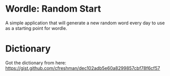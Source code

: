 # Wordle: Random Start
A simple application that will generate a new random word every day to use as a starting point for wordle.

# Dictionary
Got the dictionary from here: https://gist.github.com/cfreshman/dec102adb5e60a8299857cbf78f6cf57
